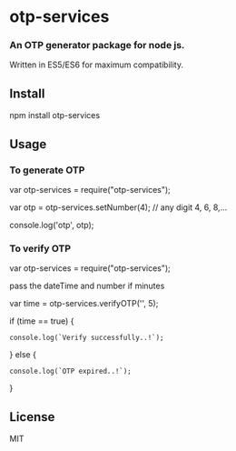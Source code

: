 # otp-services
### An OTP generator package for node js.

Written in ES5/ES6 for maximum compatibility.

## Install

npm install otp-services

## Usage

### To generate OTP

var otp-services = require("otp-services");

var otp = otp-services.setNumber(4);  // any digit 4, 6, 8,...

console.log('otp', otp);

### To verify OTP

var otp-services = require("otp-services");

pass the dateTime and number if minutes

var time = otp-services.verifyOTP('', 5);

if (time == true) {

    console.log(`Verify successfully..!`);

} else {

    console.log(`OTP expired..!`);
    
}

## License

MIT

```